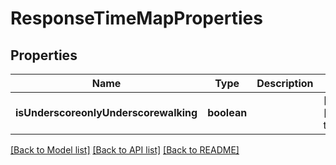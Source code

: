 # ResponseTimeMapProperties

## Properties
Name | Type | Description | Notes
------------ | ------------- | ------------- | -------------
**isUnderscoreonlyUnderscorewalking** | **boolean** |  | [optional] [default to null]

[[Back to Model list]](../README.md#documentation-for-models) [[Back to API list]](../README.md#documentation-for-api-endpoints) [[Back to README]](../README.md)


